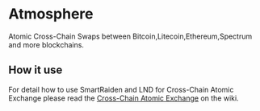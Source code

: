 # Atmosphere

Atomic Cross-Chain Swaps between Bitcoin,Litecoin,Ethereum,Spectrum and more blockchains.

## How it use

For detail how to use SmartRaiden and LND for Cross-Chain Atomic Exchange please read the [Cross-Chain Atomic Exchange](https://github.com/SmartMeshFoundation/Atmosphere/wiki/Cross-Chain-Atomic-Exchange) on the wiki.
